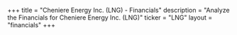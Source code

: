 +++
title = "Cheniere Energy Inc. (LNG) - Financials"
description = "Analyze the Financials for Cheniere Energy Inc. (LNG)"
ticker = "LNG"
layout = "financials"
+++

